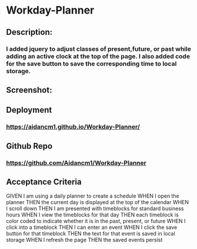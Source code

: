 # Workday-Planner

## Description:
### I added jquery to adjust classes of present,future, or past while adding an active clock at the top of the page. I also added code for the save button to save the corresponding time to local storage.

## Screenshot:


## Deployment
### https://aidancm1.github.io/Workday-Planner/

## Github Repo
### https://github.com/Aidancm1/Workday-Planner

## Acceptance Criteria
GIVEN I am using a daily planner to create a schedule
WHEN I open the planner
THEN the current day is displayed at the top of the calendar
WHEN I scroll down
THEN I am presented with timeblocks for standard business hours
WHEN I view the timeblocks for that day
THEN each timeblock is color coded to indicate whether it is in the past, present, or future
WHEN I click into a timeblock
THEN I can enter an event
WHEN I click the save button for that timeblock
THEN the text for that event is saved in local storage
WHEN I refresh the page
THEN the saved events persist
